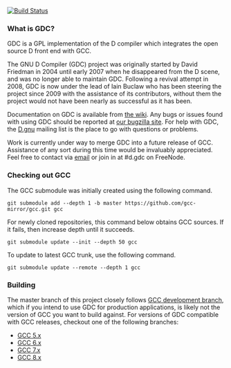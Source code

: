 [![Build Status](https://semaphoreci.com/api/v1/d-programming-gdc/gdc/branches/master/badge.svg)](https://semaphoreci.com/d-programming-gdc/gdc)

### What is GDC?

GDC is a GPL implementation of the D compiler which integrates the open source D front end with GCC.

The GNU D Compiler (GDC) project was originally started by David Friedman in 2004 until early 2007 when he disappeared from the D scene, and was no longer able to maintain GDC. Following a revival attempt in 2008, GDC is now under the lead of Iain Buclaw who has been steering the project since 2009 with the assistance of its contributors, without them the project would not have been nearly as successful as it has been.

Documentation on GDC is available from [the wiki][wiki]. Any bugs or issues found with using GDC should be reported at [our bugzilla site][bugs]. For help with GDC, the [D.gnu][maillist] mailing list is the place to go with questions or problems.

Work is currently under way to merge GDC into a future release of GCC. Assistance of any sort during this time would be invaluably appreciated. Feel free to contact via [email][email] or join in at #d.gdc on FreeNode.

### Checking out GCC

The GCC submodule was initially created using the following command.
```
git submodule add --depth 1 -b master https://github.com/gcc-mirror/gcc.git gcc
```

For newly cloned repositories, this command below obtains GCC sources.  If it fails, then increase depth until it succeeds.
```
git submodule update --init --depth 50 gcc
```

To update to latest GCC trunk, use the following command.
```
git submodule update --remote --depth 1 gcc
```

### Building

The master branch of this project closely follows [GCC development branch][gcc-devel], which if you intend to use GDC for production applications, is likely not the version of GCC you want to build against.  For versions of GDC compatible with GCC releases, checkout one of the following branches:

* [GCC 5.x](https://github.com/D-Programming-GDC/GDC/tree/gdc-5)
* [GCC 6.x](https://github.com/D-Programming-GDC/GDC/tree/gdc-6)
* [GCC 7.x](https://github.com/D-Programming-GDC/GDC/tree/gdc-7)
* [GCC 8.x](https://github.com/D-Programming-GDC/GDC/tree/gdc-8)

[home]: http://gdcproject.org
[wiki]: http://wiki.dlang.org/GDC
[bugs]: http://bugzilla.gdcproject.org
[maillist]: http://forum.dlang.org/group/D.gnu
[email]: mailto:ibuclaw@gdcproject.org
[gcc-devel]: http://gcc.gnu.org/git/?p=gcc.git;a=shortlog
